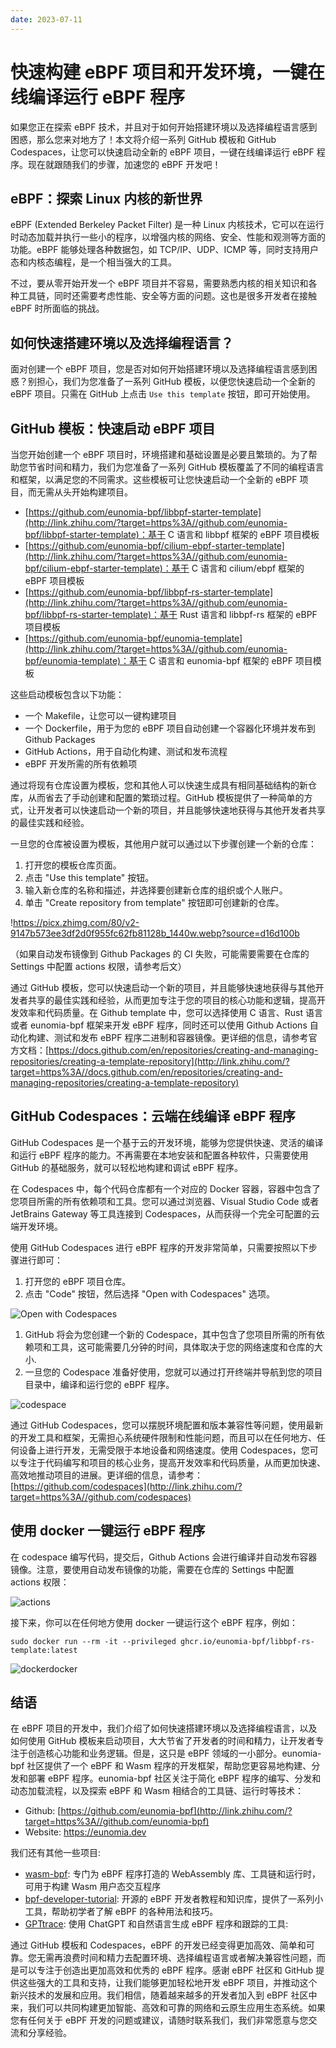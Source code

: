 ```yaml
---
date: 2023-07-11
---
```


# 快速构建 eBPF 项目和开发环境，一键在线编译运行 eBPF 程序

如果您正在探索 eBPF 技术，并且对于如何开始搭建环境以及选择编程语言感到困惑，那么您来对地方了！本文将介绍一系列 GitHub 模板和 GitHub Codespaces，让您可以快速启动全新的 eBPF 项目，一键在线编译运行 eBPF 程序。现在就跟随我们的步骤，加速您的 eBPF 开发吧！
<!-- more -->

## **eBPF：探索 Linux 内核的新世界**

eBPF (Extended Berkeley Packet Filter) 是一种 Linux 内核技术，它可以在运行时动态加载并执行一些小的程序，以增强内核的网络、安全、性能和观测等方面的功能。eBPF 能够处理各种数据包，如 TCP/IP、UDP、ICMP 等，同时支持用户态和内核态编程，是一个相当强大的工具。

不过，要从零开始开发一个 eBPF 项目并不容易，需要熟悉内核的相关知识和各种工具链，同时还需要考虑性能、安全等方面的问题。这也是很多开发者在接触 eBPF 时所面临的挑战。

## **如何快速搭建环境以及选择编程语言？**

面对创建一个 eBPF 项目，您是否对如何开始搭建环境以及选择编程语言感到困惑？别担心，我们为您准备了一系列 GitHub 模板，以便您快速启动一个全新的 eBPF 项目。只需在 GitHub 上点击 `Use this template` 按钮，即可开始使用。

## **GitHub 模板：快速启动 eBPF 项目**

当您开始创建一个 eBPF 项目时，环境搭建和基础设置是必要且繁琐的。为了帮助您节省时间和精力，我们为您准备了一系列 GitHub 模板覆盖了不同的编程语言和框架，以满足您的不同需求。这些模板可让您快速启动一个全新的 eBPF 项目，而无需从头开始构建项目。

- [https://github.com/eunomia-bpf/libbpf-starter-template](http://link.zhihu.com/?target=https%3A//github.com/eunomia-bpf/libbpf-starter-template)：基于 C 语言和 libbpf 框架的 eBPF 项目模板
- [https://github.com/eunomia-bpf/cilium-ebpf-starter-template](http://link.zhihu.com/?target=https%3A//github.com/eunomia-bpf/cilium-ebpf-starter-template)：基于 C 语言和 cilium/ebpf 框架的 eBPF 项目模板
- [https://github.com/eunomia-bpf/libbpf-rs-starter-template](http://link.zhihu.com/?target=https%3A//github.com/eunomia-bpf/libbpf-rs-starter-template)：基于 Rust 语言和 libbpf-rs 框架的 eBPF 项目模板
- [https://github.com/eunomia-bpf/eunomia-template](http://link.zhihu.com/?target=https%3A//github.com/eunomia-bpf/eunomia-template)：基于 C 语言和 eunomia-bpf 框架的 eBPF 项目模板

这些启动模板包含以下功能：

- 一个 Makefile，让您可以一键构建项目
- 一个 Dockerfile，用于为您的 eBPF 项目自动创建一个容器化环境并发布到 Github Packages
- GitHub Actions，用于自动化构建、测试和发布流程
- eBPF 开发所需的所有依赖项

通过将现有仓库设置为模板，您和其他人可以快速生成具有相同基础结构的新仓库，从而省去了手动创建和配置的繁琐过程。GitHub 模板提供了一种简单的方式，让开发者可以快速启动一个新的项目，并且能够快速地获得与其他开发者共享的最佳实践和经验。

一旦您的仓库被设置为模板，其他用户就可以通过以下步骤创建一个新的仓库：

1. 打开您的模板仓库页面。
2. 点击 "Use this template" 按钮。
3. 输入新仓库的名称和描述，并选择要创建新仓库的组织或个人账户。
4. 单击 "Create repository from template" 按钮即可创建新的仓库。

!<https://picx.zhimg.com/80/v2-9147b573ee3df2d0f955fc62fb81128b_1440w.webp?source=d16d100b>

（如果自动发布镜像到 Github Packages 的 CI 失败，可能需要需要在仓库的 Settings 中配置 actions 权限，请参考后文）

通过 GitHub 模板，您可以快速启动一个新的项目，并且能够快速地获得与其他开发者共享的最佳实践和经验，从而更加专注于您的项目的核心功能和逻辑，提高开发效率和代码质量。在 Github template 中，您可以选择使用 C 语言、Rust 语言或者 eunomia-bpf 框架来开发 eBPF 程序，同时还可以使用 Github Actions 自动化构建、测试和发布 eBPF 程序二进制和容器镜像。更详细的信息，请参考官方文档：[https://docs.github.com/en/repositories/creating-and-managing-repositories/creating-a-template-repository](http://link.zhihu.com/?target=https%3A//docs.github.com/en/repositories/creating-and-managing-repositories/creating-a-template-repository)

## **GitHub Codespaces：云端在线编译 eBPF 程序**

GitHub Codespaces 是一个基于云的开发环境，能够为您提供快速、灵活的编译和运行 eBPF 程序的能力。不再需要在本地安装和配置各种软件，只需要使用 GitHub 的基础服务，就可以轻松地构建和调试 eBPF 程序。

在 Codespaces 中，每个代码仓库都有一个对应的 Docker 容器，容器中包含了您项目所需的所有依赖项和工具。您可以通过浏览器、Visual Studio Code 或者 JetBrains Gateway 等工具连接到 Codespaces，从而获得一个完全可配置的云端开发环境。

使用 GitHub Codespaces 进行 eBPF 程序的开发非常简单，只需要按照以下步骤进行即可：

1. 打开您的 eBPF 项目仓库。
2. 点击 "Code" 按钮，然后选择 "Open with Codespaces" 选项。

![Open with Codespaces](https://picx.zhimg.com/80/v2-c97afd28cc88ad73836eb4561267021c_1440w.webp)

1. GitHub 将会为您创建一个新的 Codespace，其中包含了您项目所需的所有依赖项和工具，这可能需要几分钟的时间，具体取决于您的网络速度和仓库的大小.
2. 一旦您的 Codespace 准备好使用，您就可以通过打开终端并导航到您的项目目录中，编译和运行您的 eBPF 程序。

![codespace](https://pic1.zhimg.com/80/v2-8b37f9241c284ac494555149272d1e57_1440w.webp?source=d16d100b>)

通过 GitHub Codespaces，您可以摆脱环境配置和版本兼容性等问题，使用最新的开发工具和框架，无需担心系统硬件限制和性能问题，而且可以在任何地方、任何设备上进行开发，无需受限于本地设备和网络速度。使用 Codespaces，您可以专注于代码编写和项目的核心业务，提高开发效率和代码质量，从而更加快速、高效地推动项目的进展。更详细的信息，请参考：[https://github.com/codespaces](http://link.zhihu.com/?target=https%3A//github.com/codespaces)

## **使用 docker 一键运行 eBPF 程序**

在 codespace 编写代码，提交后，Github Actions 会进行编译并自动发布容器镜像。注意，要使用自动发布镜像的功能，需要在仓库的 Settings 中配置 actions 权限：

![actions](https://picxzhimg.com/80/v2-2e0f9fc6aa0d1aee4231963432105626_1440w.webp?source=d16d100b>)

接下来，你可以在任何地方使用 docker 一键运行这个 eBPF 程序，例如：

`sudo docker run --rm -it --privileged ghcr.io/eunomia-bpf/libbpf-rs-template:latest`

![dockerdocker](https://pic1.zhimg.com/80/v2-ede596564dc3a701889ed161dcda9eb5_1440w.webp?source=d16d100b)

## **结语**

在 eBPF 项目的开发中，我们介绍了如何快速搭建环境以及选择编程语言，以及如何使用 GitHub 模板来启动项目，大大节省了开发者的时间和精力，让开发者专注于创造核心功能和业务逻辑。但是，这只是 eBPF 领域的一小部分。eunomia-bpf 社区提供了一个 eBPF 和 Wasm 程序的开发框架，帮助您更容易地构建、分发和部署 eBPF 程序。eunomia-bpf 社区关注于简化 eBPF 程序的编写、分发和动态加载流程，以及探索 eBPF 和 Wasm 相结合的工具链、运行时等技术：

- Github: [https://github.com/eunomia-bpf](http://link.zhihu.com/?target=https%3A//github.com/eunomia-bpf)
- Website: <https://eunomia.dev>

我们还有其他一些项目:

- [wasm-bpf](https://github.com/eunomia-bpf/wasm-bpf): 专门为 eBPF 程序打造的 WebAssembly 库、工具链和运行时，可用于构建 Wasm 用户态交互程序
- [bpf-developer-tutorial](https://github.com/eunomia-bpf/bpf-developer-tutorial): 开源的 eBPF 开发者教程和知识库，提供了一系列小工具，帮助初学者了解 eBPF 的各种用法和技巧。
- [GPTtrace](https://github.com/eunomia-bpf/GPTtrace): 使用 ChatGPT 和自然语言生成 eBPF 程序和跟踪的工具:

通过 GitHub 模板和 Codespaces，eBPF 的开发已经变得更加高效、简单和可靠。您无需再浪费时间和精力去配置环境、选择编程语言或者解决兼容性问题，而是可以专注于创造出更加高效和优秀的 eBPF 程序。感谢 eBPF 社区和 GitHub 提供这些强大的工具和支持，让我们能够更加轻松地开发 eBPF 项目，并推动这个新兴技术的发展和应用。我们相信，随着越来越多的开发者加入到 eBPF 社区中来，我们可以共同构建更加智能、高效和可靠的网络和云原生应用生态系统。如果您有任何关于 eBPF 开发的问题或建议，请随时联系我们，我们非常愿意与您交流和分享经验。

